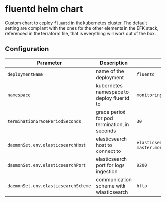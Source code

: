 # fluentd helm chart
Custom chart to deploy `fluentd` in the kubernetes cluster. The default setting are compliant with the ones for the other elements in the EFK stack, referenced in the terraform file, that is everything will work out of the box. 

## Configuration
| **Parameter**       | **Description**                         | **Default value**       |
| ----------------    | --------------------------------------- | ----------------------- |
|`deploymentName`|name of the deployment|`fluentd`|
|`namespace`|kubernetes namespace to deploy fluentd to|`monitoring`|
|`terminationGracePeriodSeconds`|grace period for pod termination, in seconds|`30`|
|`daemonSet.env.elasticsearchHost`|elasticsearch host to connect to|`elasticsearch-master.monitoring.svc.cluster.local`|
|`daemonSet.env.elasticsearchPort`|elasticsearch port for logs ingestion|`9200`|
|`daemonSet.env.elasticsearchScheme`|communication scheme with wlasticsearch|`http`|
